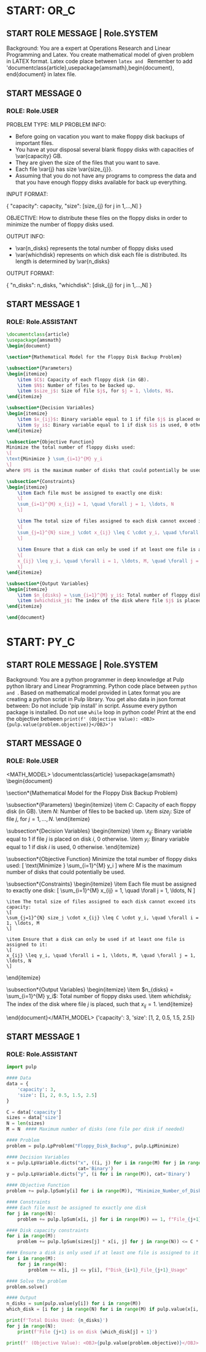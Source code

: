 # START: OR_C 
## START ROLE MESSAGE | Role.SYSTEM 
Background: You are a expert at Operations Research and Linear Programming and Latex. You create mathematical model of given problem in LATEX format. Latex code place between ```latex and ``` Remember to add 'documentclass{article},usepackage{amsmath},begin{document}, end{document} in latex file. 
## START MESSAGE 0 
### ROLE: Role.USER
<DESCRIPTION>
PROBLEM TYPE: MILP
PROBLEM INFO:

- Before going on vacation you want to make floppy disk backups of important files. 
- You have at your disposal several blank floppy disks with capacities of \var{capacity} GB. 
- They are given the size of the files that you want to save.
- Each file \var{j} has size \var{size_{j}}.
- Assuming that you do not have any programs to compress the data and that you have enough floppy disks available for back up everything.

INPUT FORMAT:

{
	"capacity": capacity,
	"size": [size_{j} for j in 1,...,N]
}

OBJECTIVE: How to distribute these files on the floppy disks in order to minimize the number of floppy disks used.

OUTPUT INFO:

- \var{n_disks} represents the total number of floppy disks used
- \var{whichdisk} represents on which disk each file is distributed. Its length is determined by \var{n_disks}

OUTPUT FORMAT:

{
	"n_disks": n_disks,
	"whichdisk": [disk_{j} for j in 1,...,N]
}
</DESCRIPTION>


## START MESSAGE 1 
### ROLE: Role.ASSISTANT
```latex
\documentclass{article}
\usepackage{amsmath}
\begin{document}

\section*{Mathematical Model for the Floppy Disk Backup Problem}

\subsection*{Parameters}
\begin{itemize}
    \item $C$: Capacity of each floppy disk (in GB).
    \item $N$: Number of files to be backed up.
    \item $size_j$: Size of file $j$, for $j = 1, \ldots, N$.
\end{itemize}

\subsection*{Decision Variables}
\begin{itemize}
    \item $x_{ij}$: Binary variable equal to 1 if file $j$ is placed on disk $i$, 0 otherwise.
    \item $y_i$: Binary variable equal to 1 if disk $i$ is used, 0 otherwise.
\end{itemize}

\subsection*{Objective Function}
Minimize the total number of floppy disks used:
\[
\text{Minimize } \sum_{i=1}^{M} y_i
\]
where $M$ is the maximum number of disks that could potentially be used.

\subsection*{Constraints}
\begin{itemize}
    \item Each file must be assigned to exactly one disk:
    \[
    \sum_{i=1}^{M} x_{ij} = 1, \quad \forall j = 1, \ldots, N
    \]

    \item The total size of files assigned to each disk cannot exceed its capacity:
    \[
    \sum_{j=1}^{N} size_j \cdot x_{ij} \leq C \cdot y_i, \quad \forall i = 1, \ldots, M
    \]
    
    \item Ensure that a disk can only be used if at least one file is assigned to it:
    \[
    x_{ij} \leq y_i, \quad \forall i = 1, \ldots, M, \quad \forall j = 1, \ldots, N
    \]
\end{itemize}

\subsection*{Output Variables}
\begin{itemize}
    \item $n_{disks} = \sum_{i=1}^{M} y_i$: Total number of floppy disks used.
    \item $whichdisk_j$: The index of the disk where file $j$ is placed, such that $x_{ij} = 1$.
\end{itemize}

\end{document}
```

# START: PY_C 
## START ROLE MESSAGE | Role.SYSTEM 
Background: You are a python programmer in deep knowledge at Pulp python library and Linear Programming. Python code place between ```python and ```. Based on mathematical model provided in Latex format you are creating a python script in Pulp library. You get also data in json format between: <DATA></DATA> Do not include 'pip install' in script. Assume every python package is installed. Do not use `while` loop in python code! Print at the end the objective between <OBJ></OBJ> `print(f' (Objective Value): <OBJ>{pulp.value(problem.objective)}</OBJ>')` 
## START MESSAGE 0 
### ROLE: Role.USER
<MATH_MODEL>
\documentclass{article}
\usepackage{amsmath}
\begin{document}

\section*{Mathematical Model for the Floppy Disk Backup Problem}

\subsection*{Parameters}
\begin{itemize}
    \item $C$: Capacity of each floppy disk (in GB).
    \item $N$: Number of files to be backed up.
    \item $size_j$: Size of file $j$, for $j = 1, \ldots, N$.
\end{itemize}

\subsection*{Decision Variables}
\begin{itemize}
    \item $x_{ij}$: Binary variable equal to 1 if file $j$ is placed on disk $i$, 0 otherwise.
    \item $y_i$: Binary variable equal to 1 if disk $i$ is used, 0 otherwise.
\end{itemize}

\subsection*{Objective Function}
Minimize the total number of floppy disks used:
\[
\text{Minimize } \sum_{i=1}^{M} y_i
\]
where $M$ is the maximum number of disks that could potentially be used.

\subsection*{Constraints}
\begin{itemize}
    \item Each file must be assigned to exactly one disk:
    \[
    \sum_{i=1}^{M} x_{ij} = 1, \quad \forall j = 1, \ldots, N
    \]

    \item The total size of files assigned to each disk cannot exceed its capacity:
    \[
    \sum_{j=1}^{N} size_j \cdot x_{ij} \leq C \cdot y_i, \quad \forall i = 1, \ldots, M
    \]
    
    \item Ensure that a disk can only be used if at least one file is assigned to it:
    \[
    x_{ij} \leq y_i, \quad \forall i = 1, \ldots, M, \quad \forall j = 1, \ldots, N
    \]
\end{itemize}

\subsection*{Output Variables}
\begin{itemize}
    \item $n_{disks} = \sum_{i=1}^{M} y_i$: Total number of floppy disks used.
    \item $whichdisk_j$: The index of the disk where file $j$ is placed, such that $x_{ij} = 1$.
\end{itemize}

\end{document}</MATH_MODEL>
<DATA>
{'capacity': 3, 'size': [1, 2, 0.5, 1.5, 2.5]}</DATA>


## START MESSAGE 1 
### ROLE: Role.ASSISTANT
```python
import pulp

#### Data
data = {
    'capacity': 3,
    'size': [1, 2, 0.5, 1.5, 2.5]
}

C = data['capacity']
sizes = data['size']
N = len(sizes)
M = N  #### Maximum number of disks (one file per disk if needed)

#### Problem
problem = pulp.LpProblem("Floppy_Disk_Backup", pulp.LpMinimize)

#### Decision Variables
x = pulp.LpVariable.dicts("x", ((i, j) for i in range(M) for j in range(N)), 
                          cat='Binary')
y = pulp.LpVariable.dicts("y", (i for i in range(M)), cat='Binary')

#### Objective Function
problem += pulp.lpSum(y[i] for i in range(M)), "Minimize_Number_of_Disks"

#### Constraints
#### Each file must be assigned to exactly one disk
for j in range(N):
    problem += pulp.lpSum(x[i, j] for i in range(M)) == 1, f"File_{j+1}_Assigned"

#### Disk capacity constraints
for i in range(M):
    problem += pulp.lpSum(sizes[j] * x[i, j] for j in range(N)) <= C * y[i], f"Disk_{i+1}_Capacity"

#### Ensure a disk is only used if at least one file is assigned to it
for i in range(M):
    for j in range(N):
        problem += x[i, j] <= y[i], f"Disk_{i+1}_File_{j+1}_Usage"

#### Solve the problem
problem.solve()

#### Output
n_disks = sum(pulp.value(y[i]) for i in range(M))
which_disk = [i for j in range(N) for i in range(M) if pulp.value(x[i, j]) == 1]

print(f'Total Disks Used: {n_disks}')
for j in range(N):
    print(f'File {j+1} is on disk {which_disk[j] + 1}')

print(f' (Objective Value): <OBJ>{pulp.value(problem.objective)}</OBJ>')
```

